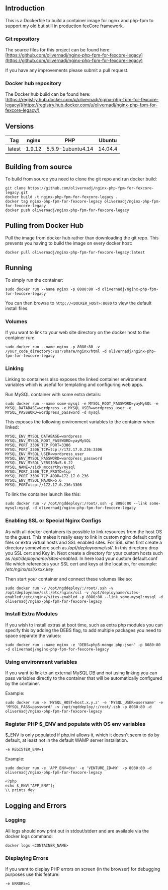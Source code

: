 ## Introduction
This is a Dockerfile to build a container image for nginx and php-fpm to support my old but still in production fexCore framework.
### Git repository
The source files for this project can be found here: [https://github.com/olivernadj/nginx-php-fpm-for-fexcore-legacy](https://github.com/olivernadj/nginx-php-fpm-for-fexcore-legacy)

If you have any improvements please submit a pull request.
### Docker hub repository
The Docker hub build can be found here: [https://registry.hub.docker.com/u/olivernadj/nginx-php-fpm-for-fexcore-legacy/](https://registry.hub.docker.com/u/olivernadj/nginx-php-fpm-for-fexcore-legacy/)
## Versions

| Tag    | nginx  | PHP               | Ubuntu  |
|--------|--------|-------------------|---------|
| latest | 1.9.12 | 5.5.9-1ubuntu4.14 | 14.04.4 |

## Building from source
To build from source you need to clone the git repo and run docker build:
```
git clone https://github.com/olivernadj/nginx-php-fpm-for-fexcore-legacy.git
docker build -t nginx-php-fpm-for-fexcore-legacy .
docker tag nginx-php-fpm-for-fexcore-legacy olivernadj/nginx-php-fpm-for-fexcore-legacy
docker push olivernadj/nginx-php-fpm-for-fexcore-legacy
```
## Pulling from Docker Hub
Pull the image from docker hub rather than downloading the git repo. This prevents you having to build the image on every docker host:
```
docker pull olivernadj/nginx-php-fpm-for-fexcore-legacy:latest
```
## Running
To simply run the container:
```
sudo docker run --name nginx -p 8080:80 -d olivernadj/nginx-php-fpm-for-fexcore-legacy
```
You can then browse to ```http://<DOCKER_HOST>:8080``` to view the default install files.
### Volumes
If you want to link to your web site directory on the docker host to the container run:
```
sudo docker run --name nginx -p 8080:80 -v /your_code_directory:/usr/share/nginx/html -d olivernadj/nginx-php-fpm-for-fexcore-legacy
```
### Linking
Linking to containers also exposes the linked container environment variables which is useful for templating and configuring web apps.

Run MySQL container with some extra details:
```
sudo docker run --name some-mysql -e MYSQL_ROOT_PASSWORD=yayMySQL -e MYSQL_DATABASE=wordpress -e MYSQL_USER=wordpress_user -e MYSQL_PASSWORD=wordpress_password -d mysql
```
This exposes the following environment variables to the container when linked:
```
MYSQL_ENV_MYSQL_DATABASE=wordpress
MYSQL_ENV_MYSQL_ROOT_PASSWORD=yayMySQL
MYSQL_PORT_3306_TCP_PORT=3306
MYSQL_PORT_3306_TCP=tcp://172.17.0.236:3306
MYSQL_ENV_MYSQL_USER=wordpress_user
MYSQL_ENV_MYSQL_PASSWORD=wordpress_password
MYSQL_ENV_MYSQL_VERSION=5.6.22
MYSQL_NAME=/sick_mccarthy/mysql
MYSQL_PORT_3306_TCP_PROTO=tcp
MYSQL_PORT_3306_TCP_ADDR=172.17.0.236
MYSQL_ENV_MYSQL_MAJOR=5.6
MYSQL_PORT=tcp://172.17.0.236:3306
```
To link the container launch like this:
```
sudo docker run -v /opt/ngddeploy/:/root/.ssh -p 8080:80 --link some-mysql:mysql -d olivernadj/nginx-php-fpm-for-fexcore-legacy
```
### Enabling SSL or Special Nginx Configs
As with all docker containers its possible to link resources from the host OS to the guest. This makes it really easy to link in custom nginx default config files or extra virtual hosts and SSL enabled sites. For SSL sites first create a directory somewhere such as */opt/deployname/ssl/*. In this directory drop you SSL cert and Key in. Next create a directory for your custom hosts such as  */opt/deployname/sites-enabled*. In here load your custom default.conf file which references your SSL cert and keys at the location, for example:  */etc/nginx/ssl/xxxx.key*

Then start your container and connect these volumes like so:
```
sudo docker run -v /opt/ngddeploy/:/root/.ssh -v /opt/deployname/ssl:/etc/nginx/ssl -v /opt/deployname/sites-enabled:/etc/nginx/sites-enabled -p 8080:80 --link some-mysql:mysql -d olivernadj/nginx-php-fpm-for-fexcore-legacy
```

### Install Extra Modules
If you wish to install extras at boot time, such as extra php modules you can specify this by adding the DEBS flag, to add multiple packages you need to space separate the values:
```
sudo docker run --name nginx -e 'DEBS=php5-mongo php-json" -p 8080:80 -d olivernadj/nginx-php-fpm-for-fexcore-legacy
```
### Using environment variables
If you want to link to an external MySQL DB and not using linking you can pass variables directly to the container that will be automatically configured by the container.

Example:
```
sudo docker run -e 'MYSQL_HOST=host.x.y.z' -e 'MYSQL_USER=username' -e 'MYSQL_PASS=password' -v /opt/ngddeploy/:/root/.ssh -p 8080:80 -d olivernadj/nginx-php-fpm-for-fexcore-legacy
```

### Register PHP $_ENV and populate with OS env variables
$_ENV is only populated if php.ini allows it, which it doesn't seem to do by default, at least not in the default WAMP server installation.
```
-e REGISTER_ENV=1
```
Example:
```
sudo docker run -e 'APP_ENV=dev' -e 'VENTURE_ID=MY' -p 8080:80 -d olivernadj/nginx-php-fpm-for-fexcore-legacy
```

```
<?php 
echo $_ENV["APP_ENV"];
\\ prints dev
```
## Logging and Errors

### Logging
All logs should now print out in stdout/stderr and are available via the docker logs command:
```
docker logs <CONTAINER_NAME>
```
### Displaying Errors
If you want to display PHP errors on screen (in the browser) for debugging purposes use this feature:
```
-e ERRORS=1
```

